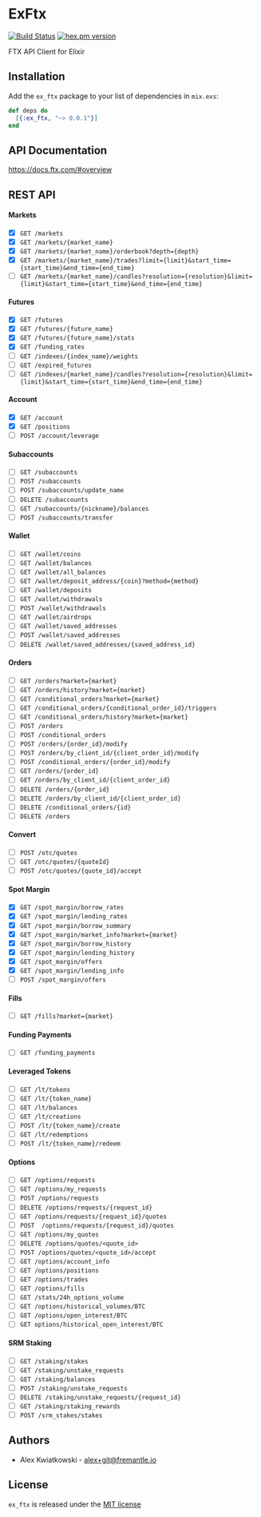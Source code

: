 # ExFtx

[![Build Status](https://github.com/fremantle-capital/ex_ftx/workflows/test/badge.svg?branch=main)](https://github.com/fremantle-capital/ex_ftx/actions?query=workflow%3Atest)
[![hex.pm version](https://img.shields.io/hexpm/v/ex_ftx.svg?style=flat)](https://hex.pm/packages/ex_ftx)

FTX API Client for Elixir

## Installation

Add the `ex_ftx` package to your list of dependencies in `mix.exs`:

```elixir
def deps do
  [{:ex_ftx, "~> 0.0.1"}]
end
```

## API Documentation

https://docs.ftx.com/#overview

## REST API

#### Markets

- [x] `GET /markets`
- [x] `GET /markets/{market_name}`
- [x] `GET /markets/{market_name}/orderbook?depth={depth}`
- [x] `GET /markets/{market_name}/trades?limit={limit}&start_time={start_time}&end_time={end_time}`
- [ ] `GET /markets/{market_name}/candles?resolution={resolution}&limit={limit}&start_time={start_time}&end_time={end_time}`

#### Futures

- [x] `GET /futures`
- [x] `GET /futures/{future_name}`
- [x] `GET /futures/{future_name}/stats`
- [x] `GET /funding_rates`
- [ ] `GET /indexes/{index_name}/weights`
- [ ] `GET /expired_futures`
- [ ] `GET /indexes/{market_name}/candles?resolution={resolution}&limit={limit}&start_time={start_time}&end_time={end_time}`

#### Account

- [x] `GET /account`
- [x] `GET /positions`
- [ ] `POST /account/leverage`

#### Subaccounts

- [ ] `GET /subaccounts`
- [ ] `POST /subaccounts`
- [ ] `POST /subaccounts/update_name`
- [ ] `DELETE /subaccounts`
- [ ] `GET /subaccounts/{nickname}/balances`
- [ ] `POST /subaccounts/transfer`

#### Wallet

- [ ] `GET /wallet/coins`
- [ ] `GET /wallet/balances`
- [ ] `GET /wallet/all_balances`
- [ ] `GET /wallet/deposit_address/{coin}?method={method}`
- [ ] `GET /wallet/deposits`
- [ ] `GET /wallet/withdrawals`
- [ ] `POST /wallet/withdrawals`
- [ ] `GET /wallet/airdrops`
- [ ] `GET /wallet/saved_addresses`
- [ ] `POST /wallet/saved_addresses`
- [ ] `DELETE /wallet/saved_addresses/{saved_address_id}`

#### Orders

- [ ] `GET /orders?market={market}`
- [ ] `GET /orders/history?market={market}`
- [ ] `GET /conditional_orders?market={market}`
- [ ] `GET /conditional_orders/{conditional_order_id}/triggers`
- [ ] `GET /conditional_orders/history?market={market}`
- [ ] `POST /orders`
- [ ] `POST /conditional_orders`
- [ ] `POST /orders/{order_id}/modify`
- [ ] `POST /orders/by_client_id/{client_order_id}/modify`
- [ ] `POST /conditional_orders/{order_id}/modify`
- [ ] `GET /orders/{order_id}`
- [ ] `GET /orders/by_client_id/{client_order_id}`
- [ ] `DELETE /orders/{order_id}`
- [ ] `DELETE /orders/by_client_id/{client_order_id}`
- [ ] `DELETE /conditional_orders/{id}`
- [ ] `DELETE /orders`

#### Convert

- [ ] `POST /otc/quotes`
- [ ] `GET /otc/quotes/{quoteId}`
- [ ] `POST /otc/quotes/{quote_id}/accept`

#### Spot Margin

- [x] `GET /spot_margin/borrow_rates`
- [x] `GET /spot_margin/lending_rates`
- [x] `GET /spot_margin/borrow_summary`
- [x] `GET /spot_margin/market_info?market={market}`
- [x] `GET /spot_margin/borrow_history`
- [x] `GET /spot_margin/lending_history`
- [x] `GET /spot_margin/offers`
- [x] `GET /spot_margin/lending_info`
- [ ] `POST /spot_margin/offers`

#### Fills

- [ ] `GET /fills?market={market}`

#### Funding Payments

- [ ] `GET /funding_payments`

#### Leveraged Tokens

- [ ] `GET /lt/tokens`
- [ ] `GET /lt/{token_name}`
- [ ] `GET /lt/balances`
- [ ] `GET /lt/creations`
- [ ] `POST /lt/{token_name}/create`
- [ ] `GET /lt/redemptions`
- [ ] `POST /lt/{token_name}/redeem`

#### Options

- [ ] `GET /options/requests`
- [ ] `GET /options/my_requests`
- [ ] `POST /options/requests`
- [ ] `DELETE /options/requests/{request_id}`
- [ ] `GET /options/requests/{request_id}/quotes`
- [ ] `POST  /options/requests/{request_id}/quotes`
- [ ] `GET /options/my_quotes`
- [ ] `DELETE /options/quotes/<quote_id>`
- [ ] `POST /options/quotes/<quote_id>/accept`
- [ ] `GET /options/account_info`
- [ ] `GET /options/positions`
- [ ] `GET /options/trades`
- [ ] `GET /options/fills`
- [ ] `GET /stats/24h_options_volume`
- [ ] `GET /options/historical_volumes/BTC`
- [ ] `GET /options/open_interest/BTC`
- [ ] `GET options/historical_open_interest/BTC`

#### SRM Staking

- [ ] `GET /staking/stakes`
- [ ] `GET /staking/unstake_requests`
- [ ] `GET /staking/balances`
- [ ] `POST /staking/unstake_requests`
- [ ] `DELETE /staking/unstake_requests/{request_id}`
- [ ] `GET /staking/staking_rewards`
- [ ] `POST /srm_stakes/stakes`

## Authors

- Alex Kwiatkowski - alex+git@fremantle.io

## License

`ex_ftx` is released under the [MIT license](./LICENSE.md)
